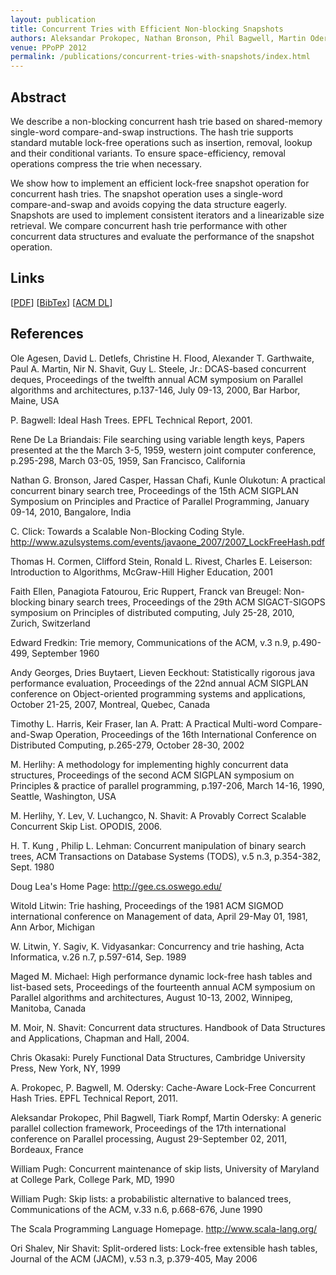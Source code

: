 ```yaml
---
layout: publication
title: Concurrent Tries with Efficient Non-blocking Snapshots
authors: Aleksandar Prokopec, Nathan Bronson, Phil Bagwell, Martin Odersky
venue: PPoPP 2012
permalink: /publications/concurrent-tries-with-snapshots/index.html
---
```



## Abstract

We describe a non-blocking concurrent hash trie based on shared-memory single-word compare-and-swap instructions. The hash trie supports standard mutable lock-free operations such as insertion, removal, lookup and their conditional variants. To ensure space-efficiency, removal operations compress the trie when necessary.

We show how to implement an efficient lock-free snapshot operation for concurrent hash tries. The snapshot operation uses a single-word compare-and-swap and avoids copying the data structure eagerly. Snapshots are used to implement consistent iterators and a linearizable size retrieval. We compare concurrent hash trie performance with other concurrent data structures and evaluate the performance of the snapshot operation.


## Links

\[[PDF](/resources/docs/ctries-snapshot.pdf)\]
\[[BibTex](/resources/docs/bibtex/ctries-snapshots.bib)\]
\[[ACM DL](http://dl.acm.org/citation.cfm?id=2145836)\]


## References


  
Ole Agesen, David L. Detlefs, Christine H. Flood, Alexander T. Garthwaite, Paul A. Martin, Nir N. Shavit, Guy L. Steele, Jr.: DCAS-based concurrent deques, Proceedings of the twelfth annual ACM symposium on Parallel algorithms and architectures, p.137-146, July 09-13, 2000, Bar Harbor, Maine, USA 

P. Bagwell: Ideal Hash Trees. EPFL Technical Report, 2001.
  
Rene De La Briandais: File searching using variable length keys, Papers presented at the the March 3-5, 1959, western joint computer conference, p.295-298, March 03-05, 1959, San Francisco, California 
  
Nathan G. Bronson, Jared Casper, Hassan Chafi, Kunle Olukotun: A practical concurrent binary search tree, Proceedings of the 15th ACM SIGPLAN Symposium on Principles and Practice of Parallel Programming, January 09-14, 2010, Bangalore, India 
  
C. Click: Towards a Scalable Non-Blocking Coding Style. http://www.azulsystems.com/events/javaone_2007/2007_LockFreeHash.pdf
  
Thomas H. Cormen, Clifford Stein, Ronald L. Rivest, Charles E. Leiserson: Introduction to Algorithms, McGraw-Hill Higher Education, 2001
  
Faith Ellen, Panagiota Fatourou, Eric Ruppert, Franck van Breugel: Non-blocking binary search trees, Proceedings of the 29th ACM SIGACT-SIGOPS symposium on Principles of distributed computing, July 25-28, 2010, Zurich, Switzerland 
  
Edward Fredkin: Trie memory, Communications of the ACM, v.3 n.9, p.490-499, September 1960
  
Andy Georges, Dries Buytaert, Lieven Eeckhout: Statistically rigorous java performance evaluation, Proceedings of the 22nd annual ACM SIGPLAN conference on Object-oriented programming systems and applications, October 21-25, 2007, Montreal, Quebec, Canada 
  
Timothy L. Harris, Keir Fraser, Ian A. Pratt: A Practical Multi-word Compare-and-Swap Operation, Proceedings of the 16th International Conference on Distributed Computing, p.265-279, October 28-30, 2002
  
M. Herlihy: A methodology for implementing highly concurrent data structures, Proceedings of the second ACM SIGPLAN symposium on Principles & practice of parallel programming, p.197-206, March 14-16, 1990, Seattle, Washington, USA
  
M. Herlihy, Y. Lev, V. Luchangco, N. Shavit: A Provably Correct Scalable Concurrent Skip List. OPODIS, 2006.
  
H. T. Kung , Philip L. Lehman: Concurrent manipulation of binary search trees, ACM Transactions on Database Systems (TODS), v.5 n.3, p.354-382, Sept. 1980
  
Doug Lea's Home Page: http://gee.cs.oswego.edu/
  
Witold Litwin: Trie hashing, Proceedings of the 1981 ACM SIGMOD international conference on Management of data, April 29-May 01, 1981, Ann Arbor, Michigan
  
W. Litwin, Y. Sagiv, K. Vidyasankar: Concurrency and trie hashing, Acta Informatica, v.26 n.7, p.597-614, Sep. 1989
  
Maged M. Michael: High performance dynamic lock-free hash tables and list-based sets, Proceedings of the fourteenth annual ACM symposium on Parallel algorithms and architectures, August 10-13, 2002, Winnipeg, Manitoba, Canada 
  
M. Moir, N. Shavit: Concurrent data structures. Handbook of Data Structures and Applications, Chapman and Hall, 2004.
  
Chris Okasaki: Purely Functional Data Structures, Cambridge University Press, New York, NY, 1999
  
A. Prokopec, P. Bagwell, M. Odersky: Cache-Aware Lock-Free Concurrent Hash Tries. EPFL Technical Report, 2011.
  
Aleksandar Prokopec, Phil Bagwell, Tiark Rompf, Martin Odersky: A generic parallel collection framework, Proceedings of the 17th international conference on Parallel processing, August 29-September 02, 2011, Bordeaux, France
  
William Pugh: Concurrent maintenance of skip lists, University of Maryland at College Park, College Park, MD, 1990
  
William Pugh: Skip lists: a probabilistic alternative to balanced trees, Communications of the ACM, v.33 n.6, p.668-676, June 1990 
  
The Scala Programming Language Homepage. http://www.scala-lang.org/
  
Ori Shalev, Nir Shavit: Split-ordered lists: Lock-free extensible hash tables, Journal of the ACM (JACM), v.53 n.3, p.379-405, May 2006 
